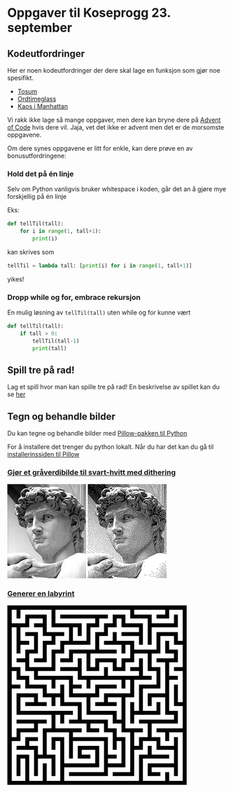 # Oppgaver til Koseprogg 23. september

## Kodeutfordringer

Her er noen kodeutfordringer der dere skal lage en funksjon som gjør noe spesifikt.

- [Tosum](tosum.md)
- [Ordtimeglass](ordtimeglass.md)
- [Kaos i Manhattan](manhattan/manhattan.md)

Vi rakk ikke lage så mange oppgaver, men dere kan bryne dere på [Advent of Code](https://adventofcode.com/) hvis dere vil. Jaja, vet det ikke er advent men det er de morsomste oppgavene.

Om dere synes oppgavene er litt for enkle, kan dere prøve en av bonusutfordringene:

### Hold det på én linje

Selv om Python vanligvis bruker whitespace i koden, går det an å gjøre mye forskjellig på én linje

Eks:

```python
def tellTil(tall):
    for i in range(1, tall+1):
        print(i)
```

kan skrives som

```python
tellTil = lambda tall: [print(i) for i in range(1, tall+1)]
```

yikes!

### Dropp while og for, embrace rekursjon

En mulig løsning av `tellTil(tall)` uten while og for kunne vært

```python
def tellTil(tall):
    if tall > 0:
        tellTil(tall-1)
        print(tall)
```

## Spill tre på rad!

Lag et spill hvor man kan spille tre på rad! En beskrivelse av spillet kan du se [her](three-in-a-row/game-three-in-a-row.md)

## Tegn og behandle bilder

Du kan tegne og behandle bilder med [Pillow-pakken til Python](https://pillow.readthedocs.io/en/stable/#)

For å installere det trenger du python lokalt. Når du har det kan du gå til [installerinssiden til Pillow](https://pillow.readthedocs.io/en/stable/installation.html)

### [Gjør et gråverdibilde til svart-hvitt med dithering](dithering/dithering.md)

![Dithering](dithering/david.png)
![Dithering](dithering/goodDavid.png)

### [Generer en labyrint](mazegen/mazegen.md)

![Labyrint](mazegen/maze.png)
